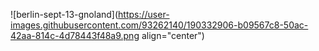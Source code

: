 
![berlin-sept-13-gnoland](https://user-images.githubusercontent.com/93262140/190332906-b09567c8-50ac-42aa-814c-4d78443f48a9.png align="center")

